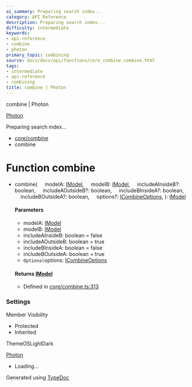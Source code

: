 ```yaml
---
ai_summary: Preparing search index...
category: API Reference
description: Preparing search index...
difficulty: intermediate
keywords:
- api-reference
- combine
- photon
primary_topic: combining
source: docs/docs/api/functions/core_combine.combine.html
tags:
- intermediate
- api-reference
- combining
title: combine | Photon
---
```

combine | Photon

[Photon](../index.md)




Preparing search index...

* [core/combine](../modules/core_combine.md)
* combine

# Function combine

* combine(
      modelA: [IModel](../interfaces/core_schema.IModel.md),
      modelB: [IModel](../interfaces/core_schema.IModel.md),
      includeAInsideB?: boolean,
      includeAOutsideB?: boolean,
      includeBInsideA?: boolean,
      includeBOutsideA?: boolean,
      options?: [ICombineOptions](../interfaces/core_core.ICombineOptions.md),
  ): [IModel](../interfaces/core_schema.IModel.md)

  #### Parameters

  + modelA: [IModel](../interfaces/core_schema.IModel.md)
  + modelB: [IModel](../interfaces/core_schema.IModel.md)
  + includeAInsideB: boolean = false
  + includeAOutsideB: boolean = true
  + includeBInsideA: boolean = false
  + includeBOutsideA: boolean = true
  + `Optional`options: [ICombineOptions](../interfaces/core_core.ICombineOptions.md)

  #### Returns [IModel](../interfaces/core_schema.IModel.md)

  + Defined in [core/combine.ts:313](https://github.com/mwhite454/photon/blob/main/packages/photon/src/core/combine.ts#L313)

### Settings

Member Visibility

* Protected
* Inherited

ThemeOSLightDark

[Photon](../index.md)

* Loading...

Generated using [TypeDoc](https://typedoc.org/)
